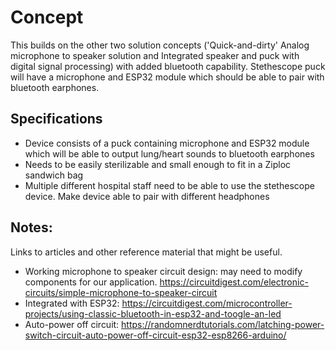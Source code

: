 # Concept

This builds on the other two solution concepts ('Quick-and-dirty' Analog microphone to speaker solution and Integrated speaker and puck with digital signal processing) with added bluetooth capability. 
Stethescope puck will have a microphone and ESP32 module which should be able to pair with bluetooth earphones.


## Specifications
- Device consists of a puck containing microphone and ESP32 module which will be able to output lung/heart sounds to bluetooth earphones
- Needs to be easily sterilizable and small enough to fit in a Ziploc sandwich bag 
- Multiple different hospital staff need to be able to use the stethescope device. Make device able to pair with different headphones


## Notes:
Links to articles and other reference material that might be useful. 

- Working microphone to speaker circuit design: may need to modify components for our application. 
https://circuitdigest.com/electronic-circuits/simple-microphone-to-speaker-circuit
- Integrated with ESP32: https://circuitdigest.com/microcontroller-projects/using-classic-bluetooth-in-esp32-and-toogle-an-led
- Auto-power off circuit: https://randomnerdtutorials.com/latching-power-switch-circuit-auto-power-off-circuit-esp32-esp8266-arduino/




